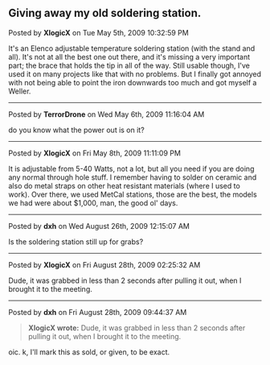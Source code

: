 ## Giving away my old soldering station.
Posted by **XlogicX** on Tue May 5th, 2009 10:32:59 PM

It's an Elenco adjustable temperature soldering station (with the stand and
all). It's not at all the best one out there, and it's missing a very important
part; the brace that holds the tip in all of the way. Still usable though, I've
used it on many projects like that with no problems. But I finally got annoyed
with not being able to point the iron downwards too much and got myself a
Weller.

--------------------------------------------------------------------------------

Posted by **TerrorDrone** on Wed May 6th, 2009 11:16:04 AM

do you know what the power out is on it?

--------------------------------------------------------------------------------

Posted by **XlogicX** on Fri May 8th, 2009 11:11:09 PM

It is adjustable from 5-40 Watts, not a lot, but all you need if you are doing
any normal through hole stuff. I remember having to solder on ceramic and also
do metal straps on other heat resistant materials (where I used to work). Over
there, we used MetCal stations, those are the best, the models we had were about
$1,000, man, the good ol' days.

--------------------------------------------------------------------------------

Posted by **dxh** on Wed August 26th, 2009 12:15:07 AM

Is the soldering station still up for grabs?

--------------------------------------------------------------------------------

Posted by **XlogicX** on Fri August 28th, 2009 02:25:32 AM

Dude, it was grabbed in less than 2 seconds after pulling it out, when I brought
it to the meeting.

--------------------------------------------------------------------------------

Posted by **dxh** on Fri August 28th, 2009 09:44:37 AM

> **XlogicX wrote:**
> Dude, it was grabbed in less than 2 seconds after pulling it out, when I
> brought it to the meeting.

oic.  k, I'll mark this as sold, or given, to be exact.
